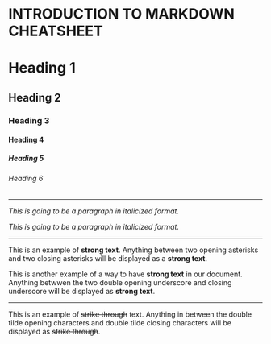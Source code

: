 # INTRODUCTION TO MARKDOWN CHEATSHEET

<!-- HEADING -->
# Heading 1
## Heading 2
### Heading 3
#### Heading 4
##### Heading 5
###### Heading 6

---

<!-- Italics -->
_This is going to be a paragraph in italicized format._

*This is going to be a paragraph in italicized format.*

---

<!-- STRONG -->
This is an example of **strong text**. Anything between two opening asterisks and two closing asterisks will be displayed as a **strong text**.

This is another example of a way to have __strong text__ in our document. Anything betwwen the two double opening underscore and closing underscore will be displayed as __strong text__.

---

<!-- STRIKE THROUGH -->
This is an example of ~~strike through~~ text. Anything in between the double tilde opening characters and double tilde closing characters will be displayed as ~~strike through~~.

